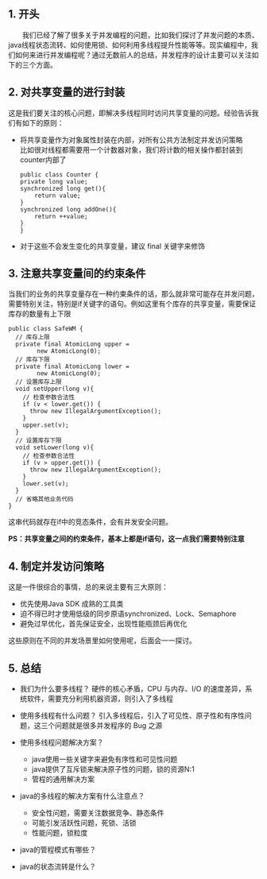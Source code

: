 ## 1. 开头
&emsp;&emsp;我们已经了解了很多关于并发编程的问题，比如我们探讨了并发问题的本质、java线程状态流转、如何使用锁、如何利用多线程提升性能等等。现实编程中，我们如何来进行并发编程呢？通过无数前人的总结，并发程序的设计主要可以关注如下的三个方面。  

## 2. 对共享变量的进行封装  
这是我们要关注的核心问题，即解决多线程同时访问共享变量的问题。经验告诉我们有如下的原则：

* 将共享变量作为对象属性封装在内部，对所有公共方法制定并发访问策略  
  比如很对线程都需要用一个计数器对象，我们将计数的相关操作都封装到counter内部了  
    ```
    public class Counter {
    private long value;
    synchronized long get(){
        return value;
    }
    synchronized long addOne(){
        return ++value;
    }
    }
    ```
* 对于这些不会发生变化的共享变量，建议 final 关键字来修饰


## 3. 注意共享变量间的约束条件
当我们的业务的共享变量存在一种约束条件的话，那么就非常可能存在并发问题，需要特别关注，特别是if关键字的语句。例如这里有个库存的共享变量，需要保证库存的数量有上下限
```
public class SafeWM {
  // 库存上限
  private final AtomicLong upper =
        new AtomicLong(0);
  // 库存下限
  private final AtomicLong lower =
        new AtomicLong(0);
  // 设置库存上限
  void setUpper(long v){
    // 检查参数合法性
    if (v < lower.get()) {
      throw new IllegalArgumentException();
    }
    upper.set(v);
  }
  // 设置库存下限
  void setLower(long v){
    // 检查参数合法性
    if (v > upper.get()) {
      throw new IllegalArgumentException();
    }
    lower.set(v);
  }
  // 省略其他业务代码
}
```
这串代码就存在if中的竞态条件，会有并发安全问题。

**PS：共享变量之间的约束条件，基本上都是if语句，这一点我们需要特别注意**  


## 4. 制定并发访问策略
这是一件很综合的事情，总的来说主要有三大原则：
* 优先使用Java SDK 成熟的工具类
* 迫不得已时才使用低级的同步原语synchronized、Lock、Semaphore
* 避免过早优化，首先保证安全，出现性能瓶颈后再优化  

这些原则在不同的并发场景里如何使用呢，后面会一一探讨。

## 5. 总结
* 我们为什么要多线程？
  硬件的核心矛盾，CPU 与内存、I/O 的速度差异，系统软件，需要充分利用机器资源，则引入了多线程

* 使用多线程有什么问题？
  引入多线程后，引入了可见性、原子性和有序性问题，这三个问题就是很多并发程序的 Bug 之源

* 使用多线程问题解决方案？
  * java使用一些关键字来避免有序性和可见性问题  
  * java提供了互斥锁来解决原子性的问题，锁的资源N:1
  * 管程的通用解决方案

* java的多线程的解决方案有什么注意点？
  * 安全性问题，需要关注数据竞争、静态条件
  * 可能引发活跃性问题，死锁、活锁
  * 性能问题，锁粒度

* java的管程模式有哪些？

* java的状态流转是什么？